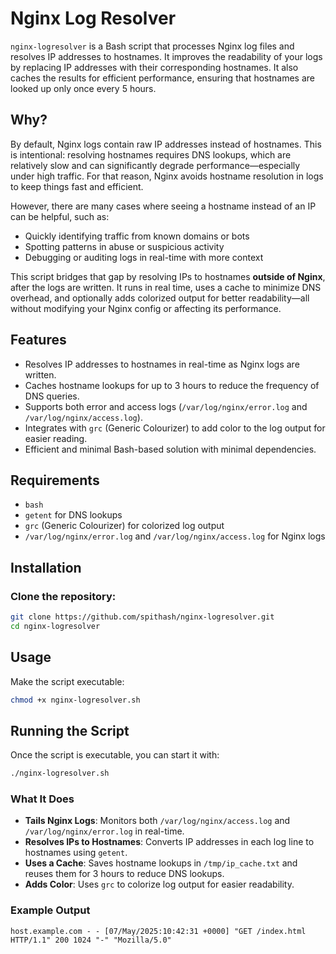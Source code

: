 # Nginx Log Resolver

`nginx-logresolver` is a Bash script that processes Nginx log files and resolves IP addresses to hostnames. It improves the readability of your logs by replacing IP addresses with their corresponding hostnames. It also caches the results for efficient performance, ensuring that hostnames are looked up only once every 5 hours.

## Why?

By default, Nginx logs contain raw IP addresses instead of hostnames. This is intentional: resolving hostnames requires DNS lookups, which are relatively slow and can significantly degrade performance—especially under high traffic. For that reason, Nginx avoids hostname resolution in logs to keep things fast and efficient.

However, there are many cases where seeing a hostname instead of an IP can be helpful, such as:

- Quickly identifying traffic from known domains or bots
- Spotting patterns in abuse or suspicious activity
- Debugging or auditing logs in real-time with more context

This script bridges that gap by resolving IPs to hostnames **outside of Nginx**, after the logs are written. It runs in real time, uses a cache to minimize DNS overhead, and optionally adds colorized output for better readability—all without modifying your Nginx config or affecting its performance.

## Features

- Resolves IP addresses to hostnames in real-time as Nginx logs are written.
- Caches hostname lookups for up to 3 hours to reduce the frequency of DNS queries.
- Supports both error and access logs (`/var/log/nginx/error.log` and `/var/log/nginx/access.log`).
- Integrates with `grc` (Generic Colourizer) to add color to the log output for easier reading.
- Efficient and minimal Bash-based solution with minimal dependencies.

## Requirements

- `bash`
- `getent` for DNS lookups
- `grc` (Generic Colourizer) for colorized log output
- `/var/log/nginx/error.log` and `/var/log/nginx/access.log` for Nginx logs

## Installation

### Clone the repository:

```bash
git clone https://github.com/spithash/nginx-logresolver.git
cd nginx-logresolver
```
## Usage

Make the script executable:

```bash
chmod +x nginx-logresolver.sh
```
## Running the Script

Once the script is executable, you can start it with:

```bash
./nginx-logresolver.sh
```

### What It Does

- **Tails Nginx Logs**: Monitors both `/var/log/nginx/access.log` and `/var/log/nginx/error.log` in real-time.
- **Resolves IPs to Hostnames**: Converts IP addresses in each log line to hostnames using `getent`.
- **Uses a Cache**: Saves hostname lookups in `/tmp/ip_cache.txt` and reuses them for 3 hours to reduce DNS lookups.
- **Adds Color**: Uses `grc` to colorize log output for easier readability.


### Example Output

```text
host.example.com - - [07/May/2025:10:42:31 +0000] "GET /index.html HTTP/1.1" 200 1024 "-" "Mozilla/5.0"
```


